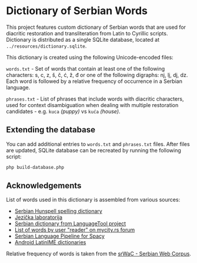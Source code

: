 # Dictionary of Serbian Words

This project features custom dictionary of Serbian words that are used for diacritic restoration and transliteration from Latin to Cyrillic scripts. Dictionary is distributed as a single SQLite database, located at `../resources/dictionary.sqlite`.

This dictionary is created using the following Unicode-encoded files:

`words.txt` - Set of words that contain at least one of the following characters: s, c, z, š, č, ć, ž, đ or one of the following digraphs: nj, lj, dj, dz. Each word is followed by a relative frequency of occurrence in a Serbian language.

`phrases.txt` - List of phrases that include words with diacritic characters, used for context disambiguation when dealing with multiple restoration candidates - e.g. `kuca` *(puppy)* vs `kuća` *(house)*.



## Extending the database

You can add additional entries to `words.txt` and `phrases.txt` files. After files are updated, SQLite database can be recreated by running the following script:

```bash
php build-database.php
```


## Acknowledgements

List of words used in this dictionary is assembled from various sources:

- [Serbian Hunspell spelling dictionary](https://github.com/grakic/hunspell-sr)
- [Jezička laboratorija](http://lab.unilib.rs/)
- [Serbian dictionary from LanguageTool project](https://github.com/languagetool-org/languagetool/tree/master/languagetool-language-modules/sr/src/main/resources/org/languagetool/resource/sr/dictionary)
- [List of words by user "reader" on mycity.rs forum](https://www.mycity.rs/Srpski-jezik/Provera-pravopisa-u-Libreoffice-u.html#p1937381)
- [Serbian Language Pipeline for Spacy](https://github.com/BCDH/spacy-serbian-pipeline)
- [Android LatinIME dictionaries](https://android.googlesource.com/platform/packages/inputmethods/LatinIME/+/master/dictionaries/)

Relative frequency of words is taken from the [srWaC - Serbian Web Corpus](https://www.clarin.si/noske/all.cgi/corp_info?corpname=srwac&struct_attr_stats=1&subcorpora=1).
